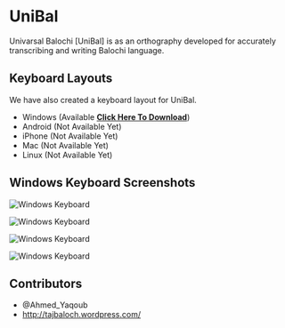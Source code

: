 UniBal
======

Univarsal Balochi [UniBal] is as an orthography developed for accurately transcribing and writing Balochi language.

Keyboard Layouts
---
  We have also created a keyboard layout for UniBal.
  
- Windows (Available **[Click Here To Download](https://github.com/JeyKeu/UniBal/releases/tag/v1.1)**)
- Android (Not Available Yet)
- iPhone (Not Available Yet)
- Mac (Not Available Yet)
- Linux (Not Available Yet)

Windows Keyboard Screenshots
---

![Windows Keyboard](http://projects.junaidqadir.com/unibal/images/windows/UniBal.jpg "Windows Keyboard Default State")

![Windows Keyboard](http://projects.junaidqadir.com/unibal/images/windows/UniBalShft.jpg "Windows Keyboard Shift State")

![Windows Keyboard](http://projects.junaidqadir.com/unibal/images/windows/UniBalAltGr.jpg "Windows Keyboard AltGr/Left Ctl+Alt/[ State")

![Windows Keyboard](http://projects.junaidqadir.com/unibal/images/windows/UniBalShftAltGr.jpg "Windows Keyboard Shift AltGr/Left Ctl+Alt/[ State")

Contributors
---

- @Ahmed_Yaqoub 
- http://tajbaloch.wordpress.com/
